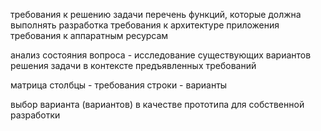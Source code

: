 требования к решению задачи
перечень функций, которые должна выполнять разработка
требования к архитектуре приложения
требования к аппаратным ресурсам

анализ состояния вопроса - исследование существующих вариантов решения задачи в контексте предъявленных требований

матрица
столбцы - требования
строки - варианты

выбор варианта (вариантов) в качестве прототипа для собственной разработки
